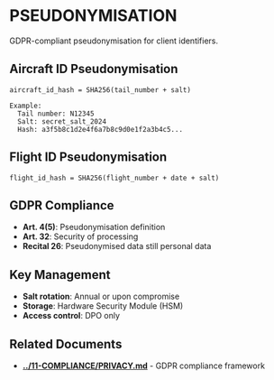 # PSEUDONYMISATION

GDPR-compliant pseudonymisation for client identifiers.

## Aircraft ID Pseudonymisation

```
aircraft_id_hash = SHA256(tail_number + salt)

Example:
  Tail number: N12345
  Salt: secret_salt_2024
  Hash: a3f5b8c1d2e4f6a7b8c9d0e1f2a3b4c5...
```

## Flight ID Pseudonymisation

```
flight_id_hash = SHA256(flight_number + date + salt)
```

## GDPR Compliance

- **Art. 4(5)**: Pseudonymisation definition
- **Art. 32**: Security of processing
- **Recital 26**: Pseudonymised data still personal data

## Key Management

- **Salt rotation**: Annual or upon compromise
- **Storage**: Hardware Security Module (HSM)
- **Access control**: DPO only

## Related Documents

- [**../11-COMPLIANCE/PRIVACY.md**](../11-COMPLIANCE/PRIVACY.md) - GDPR compliance framework
